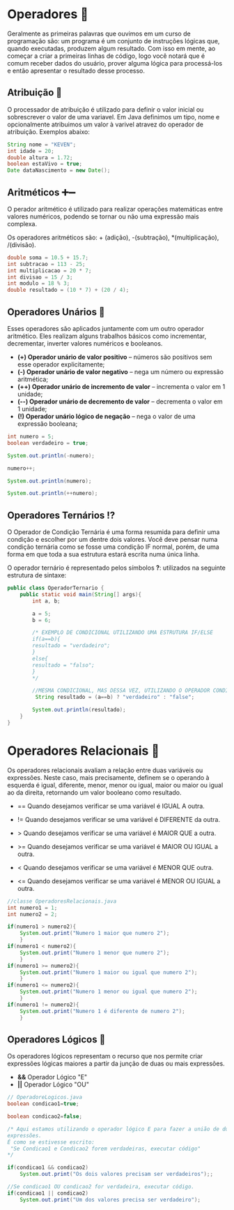 # Operadores 🧮

Geralmente as primeiras palavras que ouvimos em um curso de programação são: um programa é um conjunto de instruções lógicas que, quando executadas, produzem algum resultado. Com isso em mente, ao começar a criar a primeiras linhas de código, logo você notará que é comum receber dados do usuário, prover alguma lógica para processá-los e então apresentar o resultado desse processo.

## Atribuição 🟰

O processador de atribuição é utilizado para definir o valor inicial ou sobrescrever o valor de uma variavel. Em Java definimos um tipo, nome e opcionalmente atribuimos um valor à varivel atravez do operador de atribuição. Exemplos abaixo:

```java
String nome = "KEVEN";
int idade = 20;
double altura = 1.72;
boolean estaVivo = true;
Date dataNascimento = new Date();
```

## Aritméticos ➕➖

O perador aritmético é utilizado para realizar operações matemáticas entre valores numéricos, podendo se tornar ou não uma expressão mais complexa.

Os operadores aritméticos são: + (adição), -(subtração), *(multiplicação), /(divisão).

```java
double soma = 10.5 + 15.7;
int subtracao = 113 - 25;
int multiplicacao = 20 * 7;
int divisao = 15 / 3;
int modulo = 18 % 3;
double resultado = (10 * 7) + (20 / 4);
```

## Operadores Unários 🔢 

Esses operadores são aplicados juntamente com um outro operador aritmético. Eles realizam alguns trabalhos básicos como incrementar, decrementar, inverter valores numéricos e booleanos.

* **(+) Operador unário de valor positivo** – números são positivos sem esse operador explicitamente;
* **(-) Operador unário de valor negativo** – nega um número ou expressão aritmética;
* **(++) Operador unário de incremento de valor** – incrementa o valor em 1 unidade;
* **(--) Operador unário de decremento de valor** – decrementa o valor em 1 unidade;
* **(!) Operador unário lógico de negação** – nega o valor de uma expressão booleana;

```java
int numero = 5;
boolean verdadeiro = true;

System.out.println(-numero);

numero++;

System.out.println(numero);

System.out.println(++numero);
```

## Operadores Ternários ⁉️

O Operador de Condição Ternária é uma forma resumida para definir uma condição e escolher por um dentre dois valores. Você deve pensar numa condição ternária como se fosse uma condição IF normal, porém, de uma forma em que toda a sua estrutura estará escrita numa única linha.

O operador ternário é representado pelos símbolos **?**: utilizados na seguinte estrutura de sintaxe:

```java
public class OperadorTernario {
    public static void main(String[] args){
        int a, b;

        a = 5;
        b = 6;

        /* EXEMPLO DE CONDICIONAL UTILIZANDO UMA ESTRUTURA IF/ELSE
        if(a==b){
        resultado = "verdadeiro";
        }
        else{
        resultado = "falso";
        }
        */

        //MESMA CONDICIONAL, MAS DESSA VEZ, UTILIZANDO O OPERADOR CONDICIONAL TERNÁRIO
         String resultado = (a==b) ? "verdadeiro" : "false";

        System.out.println(resultado);
    }
}
```

# Operadores Relacionais 🤔

Os operadores relacionais avaliam a relação entre duas variáveis ou expressões. Neste caso, mais precisamente, definem se o operando à esquerda é igual, diferente, menor, menor ou igual, maior ou maior ou igual ao da direita, retornando um valor booleano como resultado.

* == Quando desejamos verificar se uma variável é IGUAL A outra.

* != Quando desejamos verificar se uma variável é DIFERENTE da outra.

* \> Quando desejamos verificar se uma variável é MAIOR QUE a outra.

* \>= Quando desejamos verificar se uma variável é MAIOR OU IGUAL a outra.

* < Quando desejamos verificar se uma variável é MENOR QUE outra.

* <= Quando desejamos verificar se uma variável é MENOR OU IGUAL a outra.

```java
//classe OperadoresRelacionais.java
int numero1 = 1;
int numero2 = 2;

if(numero1 > numero2){
	System.out.print("Numero 1 maior que numero 2");
    }
if(numero1 < numero2){
	System.out.print("Numero 1 menor que numero 2");
    }
if(numero1 >= numero2){
	System.out.print("Numero 1 maior ou igual que numero 2");
    }
if(numero1 <= numero2){
	System.out.print("Numero 1 menor ou igual que numero 2");
    }
if(numero1 != numero2){
	System.out.print("Numero 1 é diferente de numero 2");
    }
```

## Operadores Lógicos 🚧

Os operadores lógicos representam o recurso que nos permite criar expressões lógicas maiores a partir da junção de duas ou mais expressões.

* **&&** Operador Lógico "E"
* **||** Operador Lógico "OU"

```java
// OperadoreLogicos.java
boolean condicao1=true;

boolean condicao2=false;

/* Aqui estamos utilizando o operador lógico E para fazer a união de duas 
expressões. 
É como se estivesse escrito:
 "Se Condicao1 e Condicao2 forem verdadeiras, executar código"
*/

if(condicao1 && condicao2)
	System.out.print("Os dois valores precisam ser verdadeiros");;

//Se condicao1 OU condicao2 for verdadeira, executar código.
if(condicao1 || condicao2)
	System.out.print("Um dos valores precisa ser verdadeiro");
```